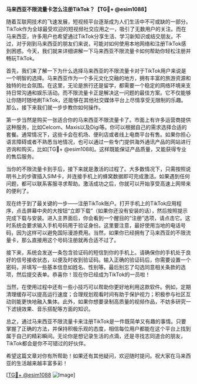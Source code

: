**马来西亚不限流量卡怎么注册TikTok？【TG💪+ @esim1088】**

随着互联网技术的飞速发展，短视频平台逐渐成为人们生活中不可或缺的一部分。TikTok作为全球最受欢迎的短视频社交应用之一，吸引了无数用户的关注。而在马来西亚，许多用户也希望通过TikTok分享生活、学习新知识或结交朋友。不过，对于刚到马来西亚的朋友们来说，可能对如何使用本地网络和注册TikTok感到困惑。今天，我们就来详细讲解一下马来西亚不限流量卡如何帮助你轻松注册并畅玩TikTok。

首先，我们来了解一下为什么选择马来西亚的不限流量卡对于TikTok用户来说是一个明智的选择。马来西亚作为一个多元文化交融的地方，拥有丰富的旅游资源和独特的社会氛围。在这里，无论是旅行还是留学，都需要一个稳定的网络环境来支持日常沟通和娱乐活动。而不限流量卡正是解决这一问题的最佳方案。它不仅能够让你随时随地刷TikTok，还能够在其他社交媒体平台上尽情享受无限制的乐趣。那么，接下来我们就一步步教你如何操作。

第一步当然是购买一张适合你的马来西亚不限流量卡了。市面上有许多运营商提供这种服务，比如Celcom、Maxis以及Digi等。你可以根据自己的需求选择合适的套餐。通常情况下，这些卡会在机场、便利店或者线上电商平台有售。如果你担心语言障碍或者不熟悉当地情况，也可以通过一些专门提供海外通讯产品的网站进行咨询和购买，比如[TG💪+ @esim1088]。这样既能保证产品质量，又能获得专业的售后服务。

当你的不限流量卡到手后，接下来就是激活的过程了。大多数情况下，只需按照说明书上的步骤插入SIM卡，并连接手机上的蜂窝数据即可完成激活。如果遇到任何问题，都可以联系客服寻求帮助。激活成功之后，你就可以开始享受高速上网带来的便利了。

现在终于到了最关键的一步——注册TikTok账户。打开手机上的TikTok应用程序，点击屏幕中央的大按钮“立即下载”（如果你还没有安装的话），然后按照提示完成下载与安装。进入主界面后，你会看到一个醒目的“注册”选项，请点击它。这时系统会要求输入手机号码用于验证身份。这里要注意，最好使用当地的电话号码，因为这样可以避免国际漫游费用。当然，如果你已经拥有了马来西亚的不限流量卡，那么直接用这个号码注册就再合适不过了。

接下来，系统会发送一条包含验证码的短信到你的手机上。请确保你的手机处于良好的信号接收状态，以便及时收到验证码。输入正确的验证码后，你需要设置一个密码，并填写一些基本信息如姓名、性别等。最后别忘了勾选同意相关条款的选项，然后提交表单。恭喜你！现在你已经成为TikTok的一员啦！

当然，在使用过程中还有一些小技巧可以帮助你更好地利用这款软件。例如，定期清理缓存可以提高运行速度；合理规划观看时间有助于保护视力；积极参与社区互动则能更快地融入集体。此外，如果你想要录制高质量的视频作品，不妨多研究一下滤镜效果、音乐搭配等方面的知识。

总之，通过马来西亚不限流量卡来注册TikTok是一件既简单又有趣的事情。只要掌握了正确的方法，并保持积极乐观的态度，相信每位用户都能在这个平台上找到属于自己的精彩瞬间。无论你是想记录生活的点滴，还是寻找志同道合的朋友，TikTok都会是你不可错过的好伙伴。

希望这篇文章对你有所帮助！如果还有其他疑问，欢迎随时提问。祝大家在马来西亚的生活越来越丰富多彩！

[[TG💪+ @esim1088](https://t.me/s/esim1088) ![Image](https://i.postimg.cc/4NQfJmqS/Snipaste-2025-05-13-00-14-12.png)]